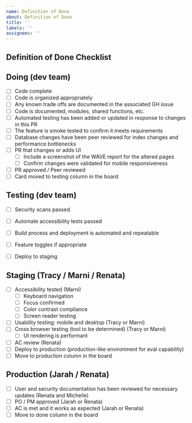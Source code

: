 ```yaml
---
name: Definition of Done
about: Definition of Done
title: ''
labels: ''
assignees: ''
---
```

## Definition of Done Checklist

## Doing (dev team)
- [ ] Code complete 
- [ ] Code is organized appropriately
- [ ] Any known trade offs are documented in the associated GH issue
- [ ] Code is documented, modules, shared functions, etc.
- [ ] Automated testing has been added or updated in response to changes in this PR
- [ ] The feature is smoke tested to confirm it meets requirements
- [ ] Database changes have been peer reviewed for index changes and performance bottlenecks
- [ ] PR that changes or adds UI
    - [ ] Include a screenshot of the WAVE report for the altered pages
    - [ ] Confirm changes were validated for mobile responsiveness
- [ ] PR approved / Peer reviewed 
- [ ] Card moved to testing column in the board

## Testing (dev team)
- [ ] Security scans passed
- [ ] Automate accessibility tests passed
- [ ] Build process and deployment is automated and repeatable
- [ ] Feature toggles if appropriate
- [ ] Deploy to staging


## Staging (Tracy / Marni / Renata)
- [ ] Accessibility tested (Marni)
    - [ ] Keyboard navigation
    - [ ] Focus confirmed
    - [ ] Color contrast compliance
    - [ ] Screen reader testing 
- [ ] Usability testing: mobile and desktop (Tracy or Marni)
- [ ] Cross browser testing (tool to be determined) (Tracy or Marni)
    - [ ] UI rendering is performant
- [ ] AC review (Renata)
- [ ] Deploy to production (production-like environment for eval capability)
- [ ] Move to production column in the board

## Production (Jarah / Renata)
- [ ] User and security documentation has been reviewed for necessary updates (Renata and Michelle) 
- [ ] PO / PM approved (Jarah or Renata)
- [ ] AC is met and it works as expected (Jarah or Renata)
- [ ] Move to done column in the board